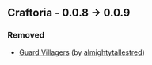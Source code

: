 ## Craftoria - 0.0.8 -> 0.0.9

### Removed

  * [Guard Villagers](https://www.curseforge.com/minecraft/mc-mods/guard-villagers) (by [almightytallestred](https://www.curseforge.com/members/almightytallestred/projects))

